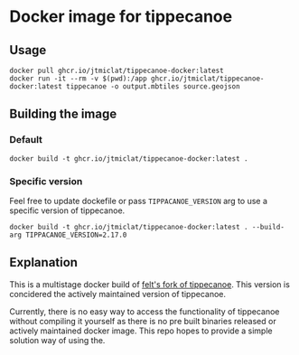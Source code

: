 # Docker image for tippecanoe

## Usage

```
docker pull ghcr.io/jtmiclat/tippecanoe-docker:latest
docker run -it --rm -v $(pwd):/app ghcr.io/jtmiclat/tippecanoe-docker:latest tippecanoe -o output.mbtiles source.geojson
```

## Building the image
### Default
```
docker build -t ghcr.io/jtmiclat/tippecanoe-docker:latest .
```
### Specific version
Feel free to update dockefile or pass `TIPPACANOE_VERSION` arg to use a specific version of tippecanoe.

```
docker build -t ghcr.io/jtmiclat/tippecanoe-docker:latest . --build-arg TIPPACANOE_VERSION=2.17.0
```
## Explanation

This is a multistage docker build of [felt's fork of tippecanoe](https://github.com/felt/tippecanoe). This version is concidered the actively maintained version of tippecanoe.

Currently, there is no easy way to access the functionality of tippecanoe without compiling it yourself as there is no pre built binaries released or actively maintained docker image. This repo hopes to provide a simple solution way of using the.
